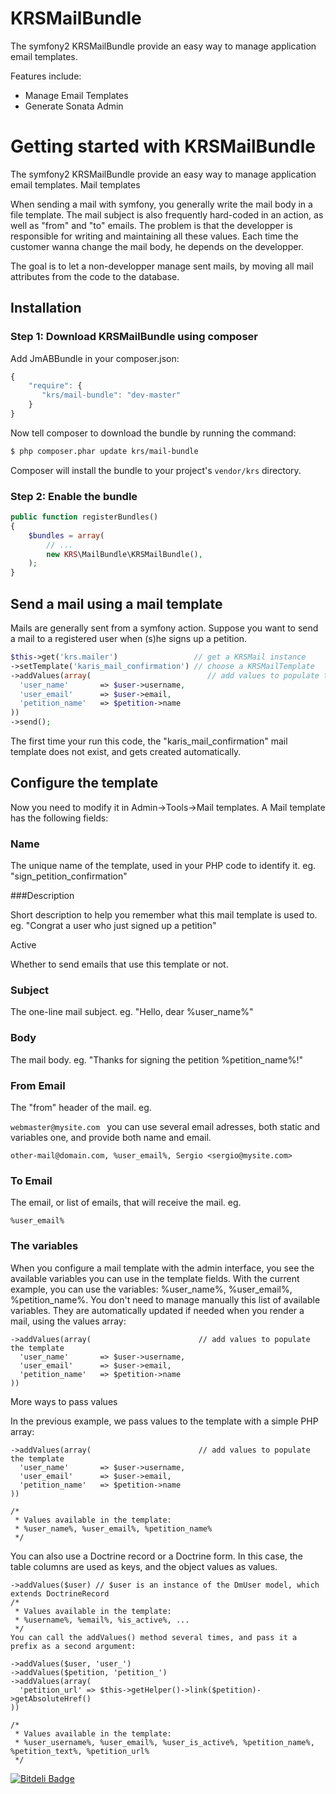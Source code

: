 KRSMailBundle
=============

The symfony2 KRSMailBundle provide an easy way to manage application email templates.

Features include:

- Manage Email Templates
- Generate Sonata Admin



Getting started with KRSMailBundle
==================================

The symfony2 KRSMailBundle provide an easy way to manage application email templates.
Mail templates

When sending a mail with symfony, you generally write the mail body in a file template.
The mail subject is also frequently hard-coded in an action, as well as "from" and "to" emails.
The problem is that the developper is responsible for writing and maintaining all these values.
Each time the customer wanna change the mail body, he depends on the developper.

The goal is to let a non-developper manage sent mails, by moving all mail attributes from the code to the database.

## Installation

### Step 1: Download KRSMailBundle using composer

Add JmABBundle in your composer.json:

```js
{
    "require": {
       "krs/mail-bundle": "dev-master"
    }
}
```

Now tell composer to download the bundle by running the command:

``` bash
$ php composer.phar update krs/mail-bundle
```

Composer will install the bundle to your project's `vendor/krs` directory.

### Step 2: Enable the bundle
```php
public function registerBundles()
{
    $bundles = array(
        // ...
        new KRS\MailBundle\KRSMailBundle(),
    );
}
```

## Send a mail using a mail template

Mails are generally sent from a symfony action.
Suppose you want to send a mail to a registered user when (s)he signs up a petition.
```php
$this->get('krs.mailer')                 // get a KRSMail instance  
->setTemplate('karis_mail_confirmation') // choose a KRSMailTemplate  
->addValues(array(                          // add values to populate the template  
  'user_name'       => $user->username,  
  'user_email'      => $user->email,  
  'petition_name'   => $petition->name  
))  
->send();   
```
The first time your run this code, the "karis_mail_confirmation" mail template does not exist, and gets created automatically.

## Configure the template

Now you need to modify it in Admin->Tools->Mail templates. A Mail template has the following fields:

### Name

The unique name of the template, used in your PHP code to identify it.
eg. "sign_petition_confirmation"

###Description

Short description to help you remember what this mail template is used to.
eg. "Congrat a user who just signed up a petition"

Active

Whether to send emails that use this template or not.

### Subject

The one-line mail subject.
eg. "Hello, dear %user_name%"

### Body

The mail body.
eg. "Thanks for signing the petition %petition_name%!"

### From Email

The "from" header of the mail.
eg.

```webmaster@mysite.com ```
you can use several email adresses, both static and variables one, and provide both name and email.

```other-mail@domain.com, %user_email%, Sergio <sergio@mysite.com>```  
### To Email

The email, or list of emails, that will receive the mail.
eg.

```%user_email% ```
### The variables

When you configure a mail template with the admin interface, you see the available variables you can use in the template fields.
With the current example, you can use the variables: %user_name%, %user_email%, %petition_name%.
You don't need to manage manually this list of available variables. They are automatically updated if needed when you render a mail, using the values array:
```
->addValues(array(                        // add values to populate the template  
  'user_name'       => $user->username,  
  'user_email'      => $user->email,  
  'petition_name'   => $petition->name  
))  
```
More ways to pass values

In the previous example, we pass values to the template with a simple PHP array:
```
->addValues(array(                        // add values to populate the template  
  'user_name'       => $user->username,  
  'user_email'      => $user->email,  
  'petition_name'   => $petition->name  
))  

/*  
 * Values available in the template:  
 * %user_name%, %user_email%, %petition_name%  
 */  
```
You can also use a Doctrine record or a Doctrine form.
In this case, the table columns are used as keys, and the object values as values.
```
->addValues($user) // $user is an instance of the DmUser model, which extends DoctrineRecord
/*  
 * Values available in the template:  
 * %username%, %email%, %is_active%, ...  
 */  
You can call the addValues() method several times, and pass it a prefix as a second argument:

->addValues($user, 'user_')
->addValues($petition, 'petition_')  
->addValues(array(  
  'petition_url' => $this->getHelper()->link($petition)->getAbsoluteHref()  
))  

/*  
 * Values available in the template:  
 * %user_username%, %user_email%, %user_is_active%, %petition_name%, %petition_text%, %petition_url%  
 */ 
```

[![Bitdeli Badge](https://d2weczhvl823v0.cloudfront.net/AKarismatik/krsmailbundle/trend.png)](https://bitdeli.com/free "Bitdeli Badge")

